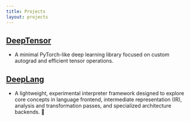 ```yaml
---
title: Projects
layout: projects
---
```


## [DeepTensor](https://github.com/deependujha/DeepTensor)

- A minimal PyTorch-like deep learning library focused on custom autograd and efficient tensor operations.

## [DeepLang](https://github.com/deependujha/DeepLang)

- A lightweight, experimental interpreter framework designed to explore core concepts in language frontend, intermediate representation (IR), analysis and transformation passes, and specialized architecture backends. 🚀
